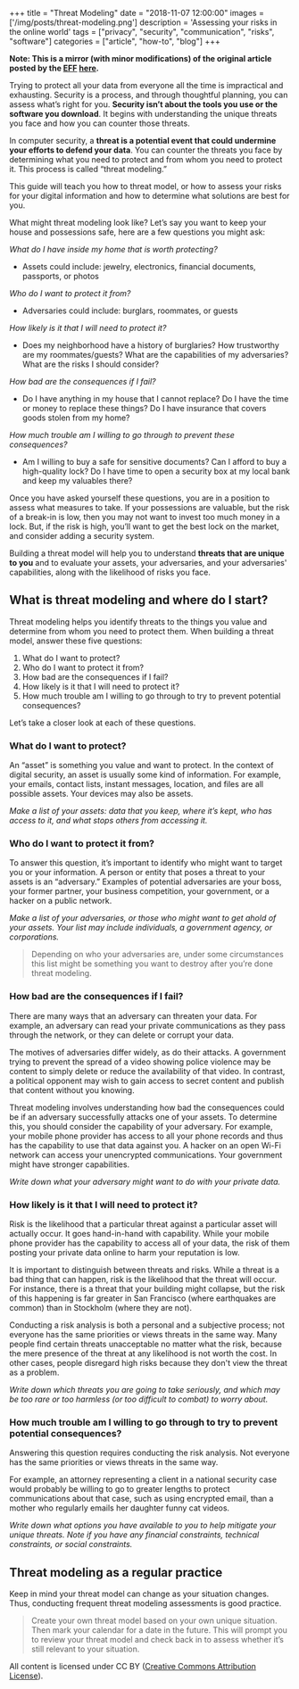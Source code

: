 +++
title = "Threat Modeling"
date = "2018-11-07 12:00:00"
images = ['/img/posts/threat-modeling.png']
description = 'Assessing your risks in the online world'
tags = ["privacy", "security", "communication", "risks", "software"]
categories = ["article", "how-to", "blog"]
+++

**Note: This is a mirror (with minor modifications) of the original article posted by the [EFF](https://www.eff.org/about) [here](https://ssd.eff.org/en/module/assessing-your-risks).**

Trying to protect all your data from everyone all the time is impractical and exhausting. Security is a process, and through thoughtful planning, you can assess what’s right for you. **Security isn’t about the tools you use or the software you download**. It begins with understanding the unique threats you face and how you can counter those threats.

In computer security, a **threat is a potential event that could undermine your efforts to defend your data**. You can counter the threats you face by determining what you need to protect and from whom you need to protect it. This process is called “threat modeling.”

This guide will teach you how to threat model, or how to assess your risks for your digital information and how to determine what solutions are best for you.

What might threat modeling look like? Let’s say you want to keep your house and possessions safe, here are a few questions you might ask:

_What do I have inside my home that is worth protecting?_

- Assets could include: jewelry, electronics, financial documents, passports, or photos

_Who do I want to protect it from?_

- Adversaries could include: burglars, roommates, or guests

_How likely is it that I will need to protect it?_

- Does my neighborhood have a history of burglaries? How trustworthy are my roommates/guests? What are the capabilities of my adversaries? What are the risks I should consider?

_How bad are the consequences if I fail?_

- Do I have anything in my house that I cannot replace? Do I have the time or money to replace these things? Do I have insurance that covers goods stolen from my home?

_How much trouble am I willing to go through to prevent these consequences?_

- Am I willing to buy a safe for sensitive documents? Can I afford to buy a high-quality lock? Do I have time to open a security box at my local bank and keep my valuables there?

Once you have asked yourself these questions, you are in a position to assess what measures to take. If your possessions are valuable, but the risk of a break-in is low, then you may not want to invest too much money in a lock. But, if the risk is high, you’ll want to get the best lock on the market, and consider adding a security system.

Building a threat model will help you to understand **threats that are unique to you** and to evaluate your assets, your adversaries, and your adversaries' capabilities, along with the likelihood of risks you face.

## What is threat modeling and where do I start?

Threat modeling helps you identify threats to the things you value and determine from whom you need to protect them. When building a threat model, answer these five questions:

1. What do I want to protect?
2. Who do I want to protect it from?
3. How bad are the consequences if I fail?
4. How likely is it that I will need to protect it?
5. How much trouble am I willing to go through to try to prevent potential consequences?

Let’s take a closer look at each of these questions.

### What do I want to protect?

An “asset” is something you value and want to protect. In the context of digital security, an asset is usually some kind of information. For example, your emails, contact lists, instant messages, location, and files are all possible assets. Your devices may also be assets.

_Make a list of your assets: data that you keep, where it’s kept, who has access to it, and what stops others from accessing it._

### Who do I want to protect it from?

To answer this question, it’s important to identify who might want to target you or your information. A person or entity that poses a threat to your assets is an “adversary.” Examples of potential adversaries are your boss, your former partner, your business competition, your government, or a hacker on a public network.

_Make a list of your adversaries, or those who might want to get ahold of your assets. Your list may include individuals, a government agency, or corporations._

> Depending on who your adversaries are, under some circumstances this list might be something you want to destroy after you’re done threat modeling.

### How bad are the consequences if I fail?

There are many ways that an adversary can threaten your data. For example, an adversary can read your private communications as they pass through the network, or they can delete or corrupt your data.

The motives of adversaries differ widely, as do their attacks. A government trying to prevent the spread of a video showing police violence may be content to simply delete or reduce the availability of that video. In contrast, a political opponent may wish to gain access to secret content and publish that content without you knowing.

Threat modeling involves understanding how bad the consequences could be if an adversary successfully attacks one of your assets. To determine this, you should consider the capability of your adversary. For example, your mobile phone provider has access to all your phone records and thus has the capability to use that data against you. A hacker on an open Wi-Fi network can access your unencrypted communications. Your government might have stronger capabilities.

_Write down what your adversary might want to do with your private data._

### How likely is it that I will need to protect it?

Risk is the likelihood that a particular threat against a particular asset will actually occur. It goes hand-in-hand with capability. While your mobile phone provider has the capability to access all of your data, the risk of them posting your private data online to harm your reputation is low.

It is important to distinguish between threats and risks. While a threat is a bad thing that can happen, risk is the likelihood that the threat will occur. For instance, there is a threat that your building might collapse, but the risk of this happening is far greater in San Francisco (where earthquakes are common) than in Stockholm (where they are not).

Conducting a risk analysis is both a personal and a subjective process; not everyone has the same priorities or views threats in the same way. Many people find certain threats unacceptable no matter what the risk, because the mere presence of the threat at any likelihood is not worth the cost. In other cases, people disregard high risks because they don't view the threat as a problem.

_Write down which threats you are going to take seriously, and which may be too rare or too harmless (or too difficult to combat) to worry about._

### How much trouble am I willing to go through to try to prevent potential consequences?

Answering this question requires conducting the risk analysis. Not everyone has the same priorities or views threats in the same way.

For example, an attorney representing a client in a national security case would probably be willing to go to greater lengths to protect communications about that case, such as using encrypted email, than a mother who regularly emails her daughter funny cat videos.

_Write down what options you have available to you to help mitigate your unique threats. Note if you have any financial constraints, technical constraints, or social constraints._

## Threat modeling as a regular practice

Keep in mind your threat model can change as your situation changes. Thus, conducting frequent threat modeling assessments is good practice.

> Create your own threat model based on your own unique situation. Then mark your calendar for a date in the future. This will prompt you to review your threat model and check back in to assess whether it’s still relevant to your situation.

All content is licensed under CC BY ([Creative Commons Attribution License](https://creativecommons.org/licenses/by/3.0/us/)).
